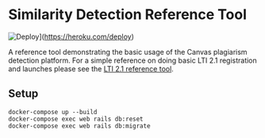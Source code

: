 # Similarity Detection Reference Tool

![Deploy](https://www.herokucdn.com/deploy/button.svg)](https://heroku.com/deploy)

A reference tool demonstrating the basic usage of the Canvas plagiarism detection platform. For a simple reference on doing basic LTI 2.1 registration and launches please see the [LTI 2.1 reference tool](https://github.com/instructure/lti2_reference_tool_provider).

## Setup
```
docker-compose up --build
docker-compose exec web rails db:reset
docker-compose exec web rails db:migrate
```
